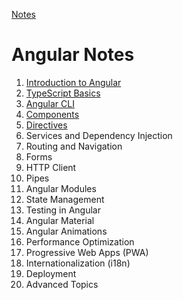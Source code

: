 [Notes](/index.md)

# Angular Notes

1. [Introduction to Angular](/introduction/introduction.md)
2. [TypeScript Basics](/typescript-basics/typescript-basics.md)
3. [Angular CLI](/angular-cli/angular-cli.md)
4. [Components](/components/components.md)
5. [Directives](/directives/directives.md)
6. Services and Dependency Injection
7. Routing and Navigation
8. Forms
9. HTTP Client
10. Pipes
11. Angular Modules
12. State Management
13. Testing in Angular
14. Angular Material
15. Angular Animations
16. Performance Optimization
17. Progressive Web Apps (PWA)
18. Internationalization (i18n)
19. Deployment
20. Advanced Topics